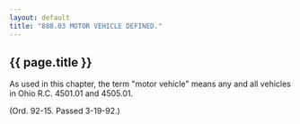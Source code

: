 ```yaml
---
layout: default 
title: "888.03 MOTOR VEHICLE DEFINED."
---
```


{{ page.title }}
----------------

As used in this chapter, the term "motor vehicle" means any and all
vehicles in Ohio R.C. 4501.01 and 4505.01.

(Ord. 92-15. Passed 3-19-92.)
